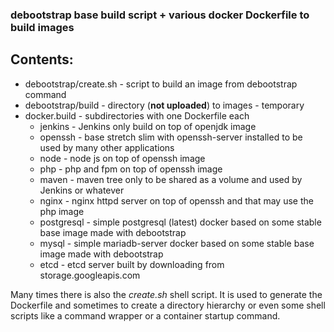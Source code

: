 ### debootstrap base build script + various docker Dockerfile to build images

## Contents:

- debootstrap/create.sh - script to build an image from debootstrap command
- debootstrap/build - directory (**not uploaded**) to images - temporary
- docker.build - subdirectories with one Dockerfile each
  - jenkins - Jenkins only build on top of openjdk image
  - openssh - base stretch slim with openssh-server installed to be used by many other applications
  - node - node js on top of openssh image
  - php - php and fpm on top of openssh image
  - maven - maven tree only to be shared as a volume and used by Jenkins or whatever
  - nginx - nginx httpd server on top of openssh and that may use the php image
  - postgresql - simple postgresql (latest) docker based on some stable base image made with debootstrap
  - mysql - simple mariadb-server docker based on some stable base image made with debootstrap
  - etcd - etcd server built by downloading from storage.googleapis.com

Many times there is also the *create.sh* shell script. It is used to generate the Dockerfile and sometimes 
to create a directory hierarchy or even some shell scripts like a command wrapper or a container
startup command.

